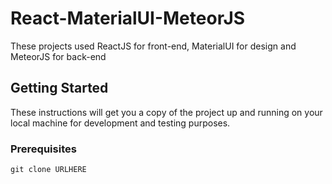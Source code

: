 # React-MaterialUI-MeteorJS
 These projects used ReactJS for front-end, MaterialUI for design and MeteorJS for back-end

## Getting Started 
 These instructions will get you a copy of the project up and running on your local machine for development and testing purposes.

### Prerequisites

```
git clone URLHERE
```
